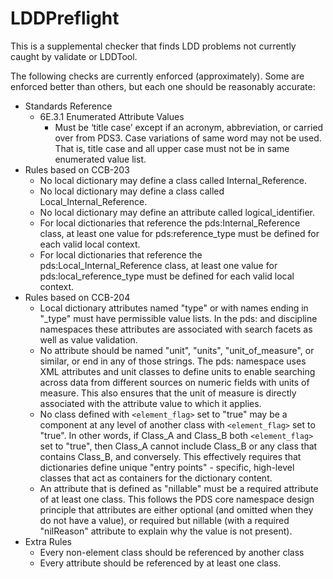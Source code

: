 # LDDPreflight

This is a supplemental checker that finds LDD problems not currently caught by validate or LDDTool.

The following checks are currently enforced (approximately). Some are enforced better than others, but each one should be reasonably accurate:

* Standards Reference
  * 6E.3.1 Enumerated Attribute Values 
    * Must be ‘title case’ except if an acronym, abbreviation, or carried over from PDS3. Case variations of same word may not be used. That is, title case and all upper case must not be in same enumerated value list.
* Rules based on CCB-203
  * No local dictionary may define a class called Internal_Reference.
  * No local dictionary may define a class called Local_Internal_Reference.
  * No local dictionary may define an attribute called logical_identifier.
  * For local dictionaries that reference the pds:Internal_Reference class, at least one value for pds:reference_type must be defined for each valid local context.
  * For local dictionaries that reference the pds:Local_Internal_Reference class, at least one value for pds:local_reference_type must be defined for each valid local context.
* Rules based on CCB-204
  * Local dictionary attributes named "type" or with names ending in "_type" must have permissible value lists.  In the pds: and discipline namespaces these attributes are associated with search facets as well as value validation.
  * No attribute should be named "unit", "units", "unit_of_measure", or similar, or end in any of those strings. The pds: namespace uses XML attributes and unit classes to define units to enable searching across data from different sources on numeric fields with units of measure.  This also ensures that the unit of measure is directly associated with the attribute value to which it applies.
  * No class defined with `<element_flag>` set to "true" may be a component at any level of another class with `<element_flag>` set to "true".  In other words, if Class_A and Class_B both `<element_flag>` set to "true", then Class_A cannot include Class_B or any class that contains Class_B, and conversely.  This effectively requires that dictionaries define unique "entry points" - specific, high-level classes that act as containers for the dictionary content.
  * An attribute that is defined as "nillable" must be a required attribute of at least one class.  This follows the PDS core namespace design principle that attributes are either optional (and omitted when they do not have a value), or required but nillable (with a required "nilReason" attribute to explain why the value is not present).
* Extra Rules
  * Every non-element class should be referenced by another class
  * Every attribute should be referenced by at least one class.